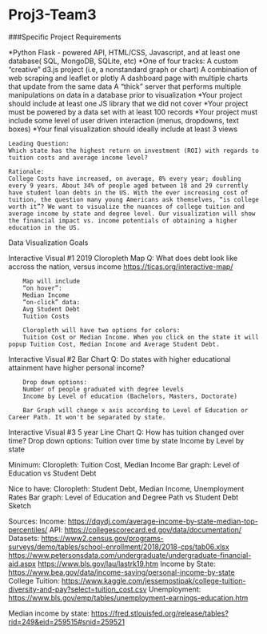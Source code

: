 # Proj3-Team3

###Specific Project Requirements

*Python Flask - powered API, HTML/CSS, Javascript, and at least one database( SQL, MongoDB, SQLite, etc)
*One of four tracks:
	A custom “creative” d3.js project (i.e, a nonstandard graph or chart)
	A combination of web scraping and leaflet or plotly
	A dashboard page with multiple charts that update from the same data
	A “thick” server that performs multiple manipulations on data in a database prior to visualization
*Your project should include at least one JS library that we did not cover
*Your project must be powered by a data set with at least 100 records
*Your project must include some level of user driven interaction (menus, dropdowns, text boxes)
*Your final visualization should ideally include at least 3 views

	Leading Question: 
	Which state has the highest return on investment (ROI) with regards to tuition costs and average income level?
	
	Rationale:
	College Costs have increased, on average, 8% every year; doubling every 9 years. About 34% of people aged between 18 and 29 currently have student loan debts in the US. With the ever increasing cost of tuition, the question many young Americans ask themselves, “is college worth it”? We want to visualize the nuances of college tuition and average income by state and degree level. Our visualization will show the financial impact vs. income potentials of obtaining a higher education in the US.

Data Visualization Goals 

Interactive Visual #1
2019 Cloropleth Map
Q: What does debt look like accross the nation, versus income
https://ticas.org/interactive-map/

		Map will include 
		“on hover”:
		Median Income
		“on-click” data:
		Avg Student Debt
		Tuition Costs

		Cloropleth will have two options for colors: 
		Tuition Cost or Median Income. When you click on the state it will popup Tuition Cost, Median Income and Average Student Debt.
		
Interactive Visual #2
Bar Chart
Q: Do states with higher educational attainment have higher personal income?

		Drop down options:
		Number of people graduated with degree levels
		Income by Level of education (Bachelors, Masters, Doctorate)

		Bar Graph will change x axis according to Level of Education or Career Path. It won't be separated by state.

Interactive Visual #3
5 year Line Chart
Q: How has tuition changed over time?
		Drop down options:
		Tuition over time by state
		Income by Level by state

Minimum:
Cloropleth: Tuition Cost, Median Income
Bar graph: Level of Education vs Student Debt

Nice to have:
Cloropleth: Student Debt, Median Income, Unemployment Rates
Bar graph: Level of Education and Degree Path vs Student Debt
Sketch

Sources: 
Income: https://dqydj.com/average-income-by-state-median-top-percentiles/
API: 
https://collegescorecard.ed.gov/data/documentation/
Datasets:
https://www2.census.gov/programs-surveys/demo/tables/school-enrollment/2018/2018-cps/tab06.xlsx
https://www.petersonsdata.com/undergraduate/undergraduate-financial-aid.aspx
https://www.bls.gov/lau/lastrk19.htm
Income by State: https://www.bea.gov/data/income-saving/personal-income-by-state
College Tuition: https://www.kaggle.com/jessemostipak/college-tuition-diversity-and-pay?select=tuition_cost.csv
Unemployment: https://www.bls.gov/emp/tables/unemployment-earnings-education.htm 

Median income by state:
https://fred.stlouisfed.org/release/tables?rid=249&eid=259515#snid=259521
